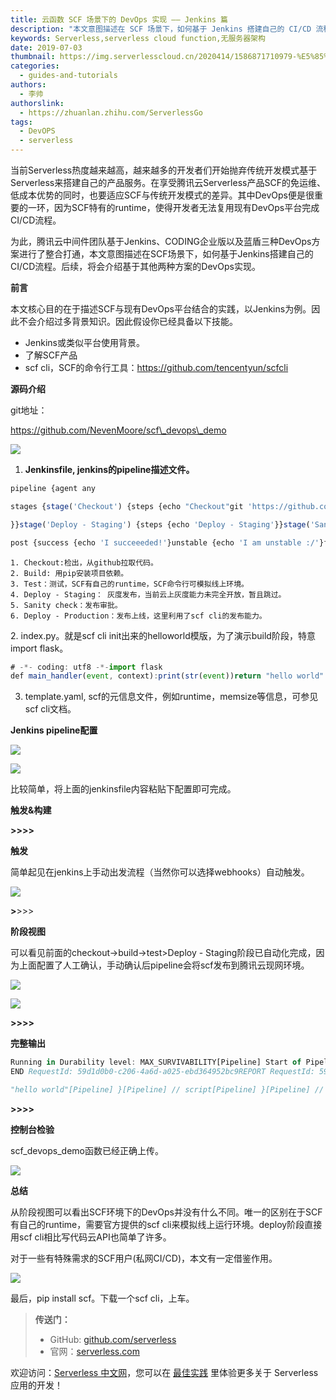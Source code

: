 ```yaml
---
title: 云函数 SCF 场景下的 DevOps 实现 —— Jenkins 篇
description: "本文意图描述在 SCF 场景下，如何基于 Jenkins 搭建自己的 CI/CD 流程"
keywords: Serverless,serverless cloud function,无服务器架构
date: 2019-07-03
thumbnail: https://img.serverlesscloud.cn/2020414/1586871710979-%E5%85%AC%E5%85%B1%E7%94%A8.png
categories:
  - guides-and-tutorials
authors:
  - 李帅
authorslink:
  - https://zhuanlan.zhihu.com/ServerlessGo
tags:
  - DevOPS
  - serverless
---
```


当前Serverless热度越来越高，越来越多的开发者们开始抛弃传统开发模式基于Serverless来搭建自己的产品服务。在享受腾讯云Serverless产品SCF的免运维、低成本优势的同时，也要适应SCF与传统开发模式的差异。其中DevOps便是很重要的一环，因为SCF特有的runtime，使得开发者无法复用现有DevOps平台完成CI/CD流程。


为此，腾讯云中间件团队基于Jenkins、CODING企业版以及蓝盾三种DevOps方案进行了整合打通，本文意图描述在SCF场景下，如何基于Jenkins搭建自己的CI/CD流程。后续，将会介绍基于其他两种方案的DevOps实现。

**前言**

本文核心目的在于描述SCF与现有DevOps平台结合的实践，以Jenkins为例。因此不会介绍过多背景知识。因此假设你已经具备以下技能。


- Jenkins或类似平台使用背景。
- 了解SCF产品
- scf cli，SCF的命令行工具：https://github.com/tencentyun/scfcli

**源码介绍**

git地址：

https://github.com/NevenMoore/scf\_devops\_demo

![](https://img.serverlesscloud.cn/qianyi/YHl6UWa9s637BIpOjtIJMe3ciaW6QJ4lya3gH7dv8mu3LSJoDUiabVuyXsaEL2mYsXAa1A4SUicTpP0ptae21RiaeA.jpg)

1. **Jenkinsfile, jenkins的pipeline描述文件。**

```javascript
pipeline {agent any

stages {stage('Checkout') {steps {echo "Checkout"git 'https://github.com/NevenMoore/scf_devops_demo.git'}}stage('Build') {steps {echo 'Building'sh "pip install -r requirements.txt"}}stage('Test') {steps {echo 'Testing'script {ret = sh(script: "scf native invoke -t ./template.yaml --no-event", returnStatus: true)if (ret != 0) {echo '[Test] Failed'currentBuild.result = 'FAILURE'return}}

}}stage('Deploy - Staging') {steps {echo 'Deploy - Staging'}}stage('Sanity check') {steps {input "Does the staging environment look ok?"}}stage('Deploy - Production') {steps {echo 'Deploy - Production'script {ret = sh(script: "scf package -t ./template.yaml", returnStatus: true)if (ret != 0) {echo '[Deploy] Failed'currentBuild.result = 'FAILURE'return}ret = sh(script: "scf deploy -t ./deploy.yaml -f", returnStatus: true)if (ret != 0) {echo '[Deploy] Failed'currentBuild.result = 'FAILURE'return}}}}}

post {success {echo 'I succeeeded!'}unstable {echo 'I am unstable :/'}failure {echo 'I failed :('}changed {echo 'Things were different before...'}}}
```

    1. Checkout:检出，从github拉取代码。
    2. Build: 用pip安装项目依赖。
    3. Test：测试，SCF有自己的runtime，SCF命令行可模拟线上环境。
    4. Deploy - Staging： 灰度发布，当前云上灰度能力未完全开放，暂且跳过。
    5. Sanity check：发布审批。
    6. Deploy - Production：发布上线，这里利用了scf cli的发布能力。

2. index.py。就是scf cli init出来的helloworld模版，为了演示build阶段，特意import flask。

```javascript
# -*- coding: utf8 -*-import flask
def main_handler(event, context):print(str(event))return "hello world"
```

3. template.yaml, scf的元信息文件，例如runtime，memsize等信息，可参见scf cli文档。

**Jenkins pipeline配置**

![](https://img.serverlesscloud.cn/qianyi/YHl6UWa9s637BIpOjtIJMe3ciaW6QJ4lymbUOgSibqR9xicK4vABvBVsWAfDhkkSZB7TU75ulKrMjd47XGjlJ09oQ.jpg)

![](https://img.serverlesscloud.cn/qianyi/YHl6UWa9s637BIpOjtIJMe3ciaW6QJ4lyKNxGiatTSaw6ld7qjfoUSstzliaQqKWh04JybsEY88X9vWCicptubR2Ng.jpg)

比较简单，将上面的jenkinsfile内容粘贴下配置即可完成。

**触发&构建**

**>>>>**

**触发**

简单起见在jenkins上手动出发流程（当然你可以选择webhooks）自动触发。

![](https://img.serverlesscloud.cn/qianyi/YHl6UWa9s637BIpOjtIJMe3ciaW6QJ4lyAjBoSxUpcicMXpn9hviaWOJbLVLpOicAticVa6nTT2O54ialksPhVfepibrA.jpg)

**>**>>>

**阶段视图**

可以看见前面的checkout->build->test>Deploy - Staging阶段已自动化完成，因为上面配置了人工确认，手动确认后pipeline会将scf发布到腾讯云现网环境。

![](https://img.serverlesscloud.cn/qianyi/YHl6UWa9s637BIpOjtIJMe3ciaW6QJ4lyicj2fDriatsAq3RraqdVEE4CaoQMkYWtgdT1oibFX7hH4DnKkajeFrkZA.jpg)

![](https://img.serverlesscloud.cn/qianyi/YHl6UWa9s637BIpOjtIJMe3ciaW6QJ4lysvHM47k70A31YZKsOcOgvLf8wr8lVfNTsTtPydTiazHGb5zkG8aMaGg.jpg)

**>>>>**

**完整输出**

```javascript
Running in Durability level: MAX_SURVIVABILITY[Pipeline] Start of Pipeline[Pipeline] nodeRunning on Jenkins in /var/lib/jenkins/workspace/scf_devops_demo[Pipeline] {[Pipeline] stage[Pipeline] { (Checkout)[Pipeline] echoCheckout[Pipeline] gitNo credentials specified> git rev-parse --is-inside-work-tree # timeout=10Fetching changes from the remote Git repository> git config remote.origin.url https://github.com/NevenMoore/scf_devops_demo.git # timeout=10Fetching upstream changes fromhttps://github.com/NevenMoore/scf_devops_demo.git> git --version # timeout=10> git fetch --tags --progress https://github.com/NevenMoore/scf_devops_demo.git +refs/heads/*:refs/remotes/origin/*> git rev-parse refs/remotes/origin/master^{commit} # timeout=10> git rev-parse refs/remotes/origin/origin/master^{commit} # timeout=10Checking out Revision a500383602e314911b62a74045295f0008b0288f (refs/remotes/origin/master)> git config core.sparsecheckout # timeout=10> git checkout -f a500383602e314911b62a74045295f0008b0288f> git branch -a -v --no-abbrev # timeout=10> git branch -D master # timeout=10> git checkout -b master a500383602e314911b62a74045295f0008b0288fCommit message: "flask"First time build. Skipping changelog.[Pipeline] }[Pipeline] // stage[Pipeline] stage[Pipeline] { (Build)[Pipeline] echoBuilding[Pipeline] sh+ pip install -r requirements.txtRequirement already satisfied: flask in /usr/local/lib/python3.6/site-packages (from -r requirements.txt (line 1)) (1.0.2)Requirement already satisfied: click>=5.1 in /usr/local/lib/python3.6/site-packages (from flask->-r requirements.txt (line 1)) (6.7)Requirement already satisfied: itsdangerous>=0.24 in/usr/local/lib/python3.6/site-packages (from flask->-r requirements.txt (line 1)) (1.1.0)Requirement already satisfied: Werkzeug>=0.14 in/usr/local/lib/python3.6/site-packages (from flask->-r requirements.txt (line 1)) (0.14.1)Requirement already satisfied: Jinja2>=2.10 in /usr/local/lib/python3.6/site-packages (from flask->-r requirements.txt (line 1)) (2.10)Requirement already satisfied: MarkupSafe>=0.23 in/usr/local/lib64/python3.6/site-packages (from Jinja2>=2.10->flask->-r requirements.txt (line 1)) (1.1.1)[Pipeline] }[Pipeline] // stage[Pipeline] stage[Pipeline] { (Test)[Pipeline] echoTesting[Pipeline] script[Pipeline] {[Pipeline] sh+ scf native invoke -t ./template.yaml --no-eventSTART RequestId: 59d1d0b0-c206-4a6d-a025-ebd364952bc9{}
END RequestId: 59d1d0b0-c206-4a6d-a025-ebd364952bc9REPORT RequestId: 59d1d0b0-c206-4a6d-a025-ebd364952bc9 Duration: 0 ms BilledDuration: 100 ms Memory Size: 128 MB Max Memory Used: 32 MB

"hello world"[Pipeline] }[Pipeline] // script[Pipeline] }[Pipeline] // stage[Pipeline] stage[Pipeline] { (Deploy - Staging)[Pipeline] echoDeploy - Staging[Pipeline] }[Pipeline] // stage[Pipeline] stage[Pipeline] { (Sanity check)[Pipeline] inputDoes the staging environment look ok?Proceed or AbortApproved by 帅哥[Pipeline] }[Pipeline] // stage[Pipeline] stage[Pipeline] { (Deploy - Production)[Pipeline] echoDeploy - Production[Pipeline] script[Pipeline] {[Pipeline] sh+ scf package -t ./template.yamlGenerate deploy file 'deploy.yaml' success[Pipeline] sh+ scf deploy -t ./deploy.yaml -fdeploy default begindefault scf_devops_demo already exists, update it nowDeploy function 'scf_devops_demo' successdeploy default end[Pipeline] }[Pipeline] // script[Pipeline] }[Pipeline] // stage[Pipeline] stage[Pipeline] { (Declarative: Post Actions)[Pipeline] echoThings were different before...[Pipeline] echoI succeeeded![Pipeline] }[Pipeline] // stage[Pipeline] }[Pipeline] // node[Pipeline] End of PipelineFinished: SUCCESS
```

**>>>>**

**控制台检验**

scf\_devops\_demo函数已经正确上传。

![](https://img.serverlesscloud.cn/qianyi/YHl6UWa9s637BIpOjtIJMe3ciaW6QJ4lysYicZQYT0FHt9lzrNgah2MgSHaEIqlym4rjfNoPHHuibr0sPpibFSia5Pw.jpg)

**总结**

从阶段视图可以看出SCF环境下的DevOps并没有什么不同。唯一的区别在于SCF有自己的runtime，需要官方提供的scf cli来模拟线上运行环境。deploy阶段直接用scf cli相比写代码云API也简单了许多。

对于一些有特殊需求的SCF用户(私网CI/CD)，本文有一定借鉴作用。

![](https://img.serverlesscloud.cn/qianyi/YHl6UWa9s637BIpOjtIJMe3ciaW6QJ4lyQkY6JNRXyA6coIQAelicCsCJALKibco8ul7Tl1N0kiatqpNmOBjHs6ibkg.jpg)

最后，pip install scf。下载一个scf cli，上车。

> **传送门：**
> - GitHub: [github.com/serverless](https://github.com/serverless/serverless/blob/master/README_CN.md) 
> - 官网：[serverless.com](https://serverless.com/)

欢迎访问：[Serverless 中文网](https://serverlesscloud.cn/)，您可以在 [最佳实践](https://serverlesscloud.cn/best-practice) 里体验更多关于 Serverless 应用的开发！
